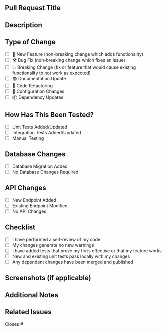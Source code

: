 ## Pull Request Title
<!-- The title should succinctly explain the changes. For example, "Add search functionality to the homepage". -->

## Description
<!-- Provide a brief description of the changes introduced by this PR -->

## Type of Change
<!-- Put an 'x' in the boxes that apply -->

- [ ] 🚀 New Feature (non-breaking change which adds functionality)
- [ ] 🛠️ Bug Fix (non-breaking change which fixes an issue)
- [ ] 💥 Breaking Change (fix or feature that would cause existing functionality to not work as expected)
- [ ] 📚 Documentation Update
- [ ] 🧹 Code Refactoring
- [ ] 🔧 Configuration Changes
- [ ] 📦 Dependency Updates

## How Has This Been Tested?
<!-- Describe the tests you ran to verify your changes -->

- [ ] Unit Tests Added/Updated
- [ ] Integration Tests Added/Updated
- [ ] Manual Testing
<!-- Add details about your testing process -->

## Database Changes
<!-- If your changes include database modifications, please describe them here -->

- [ ] Database Migration Added
- [ ] No Database Changes Required

## API Changes
<!-- If your changes affect the API, please describe them here -->

- [ ] New Endpoint Added
- [ ] Existing Endpoint Modified
- [ ] No API Changes

## Checklist
<!-- Put an 'x' in the boxes that apply -->

- [ ] I have performed a self-review of my code
- [ ] My changes generate no new warnings
- [ ] I have added tests that prove my fix is effective or that my feature works
- [ ] New and existing unit tests pass locally with my changes
- [ ] Any dependent changes have been merged and published

## Screenshots (if applicable)
<!-- Add screenshots to help explain your changes -->

## Additional Notes
<!-- Add any additional notes or context about the PR here -->

## Related Issues
<!-- Link to any related issues here using #issue-number -->
Closes #
